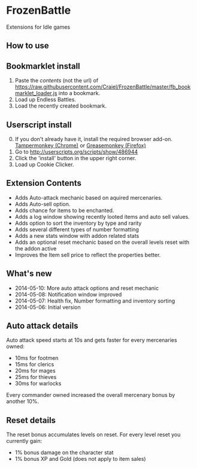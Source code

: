 FrozenBattle
=============

Extensions for Idle games

How to use
----------

## Bookmarklet install

1. Paste the *contents* (not the url) of https://raw.githubusercontent.com/Craiel/FrozenBattle/master/fb_bookmarklet_loader.js into a bookmark.
2. Load up Endless Battles.
3. Load the recently created bookmark.

## Userscript install

0. If you don't already have it, install the required browser add-on. [Tampermonkey (Chrome)](https://chrome.google.com/webstore/detail/tampermonkey/dhdgffkkebhmkfjojejmpbldmpobfkfo?hl=en) or [Greasemonkey (Firefox)](https://addons.mozilla.org/en-US/firefox/addon/greasemonkey/)
1. Go to http://userscripts.org/scripts/show/486944
2. Click the 'install' button in the upper right corner.
3. Load up Cookie Clicker.

Extension Contents
---------------------------

 - Adds Auto-attack mechanic based on aquired mercenaries.
 - Adds Auto-sell option.
 - Adds chance for items to be enchanted.
 - Adds a log window showing recently looted items and auto sell values.
 - Adds option to sort the inventory by type and rarity
 - Adds several different types of number formatting
 - Adds a new stats window with addon related stats
 - Adds an optional reset mechanic based on the overall levels reset with the addon active
 - Improves the Item sell price to reflect the properties better.
 
What's new
-----------

 - 2014-05-10: More auto attack options and reset mechanic
 - 2014-05-08: Notification window improved
 - 2014-05-07: Health fix, Number formatting and inventory sorting
 - 2014-05-06: Initial version

Auto attack details
-------------------
Auto attack speed starts at 10s and gets faster for every mercenaries owned:
 - 10ms for footmen
 - 15ms for clerics
 - 20ms for mages
 - 25ms for thieves
 - 30ms for warlocks

Every commander owned increased the overall mercenary bonus by another 10%.

Reset details
-------------
The reset bonus accumulates levels on reset.
For every level reset you currently gain:
 - 1% bonus damage on the character stat
 - 1% bonus XP and Gold (does not apply to item sales)
